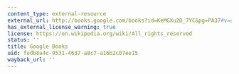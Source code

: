 ```yaml
---
content_type: external-resource
external_url: http://books.google.com/books?id=KeMGXu2D_7YC&pg=PA37#v=onepage
has_external_license_warning: true
license: https://en.wikipedia.org/wiki/All_rights_reserved
status: ''
title: Google Books
uid: fedb8a4c-9531-4637-a8c7-a16b2c07ee15
wayback_url: ''
---
```

